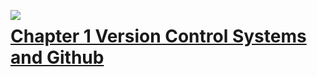 <img align="left" src="http://hermonswebsites.com/Classes/CS/python.png"><h1><a href="https://sites.google.com/urbandaleschools.com/pythonjedi/1-github" target="_blank">Chapter 1 Version Control Systems and Github</a></h1>
